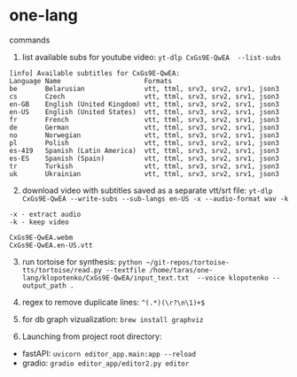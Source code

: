 # one-lang


commands
1. list available subs for youtube video: `yt-dlp CxGs9E-QwEA  --list-subs`
```
[info] Available subtitles for CxGs9E-QwEA:
Language Name                     Formats
be       Belarusian               vtt, ttml, srv3, srv2, srv1, json3
cs       Czech                    vtt, ttml, srv3, srv2, srv1, json3
en-GB    English (United Kingdom) vtt, ttml, srv3, srv2, srv1, json3
en-US    English (United States)  vtt, ttml, srv3, srv2, srv1, json3
fr       French                   vtt, ttml, srv3, srv2, srv1, json3
de       German                   vtt, ttml, srv3, srv2, srv1, json3
no       Norwegian                vtt, ttml, srv3, srv2, srv1, json3
pl       Polish                   vtt, ttml, srv3, srv2, srv1, json3
es-419   Spanish (Latin America)  vtt, ttml, srv3, srv2, srv1, json3
es-ES    Spanish (Spain)          vtt, ttml, srv3, srv2, srv1, json3
tr       Turkish                  vtt, ttml, srv3, srv2, srv1, json3
uk       Ukrainian                vtt, ttml, srv3, srv2, srv1, json3
```   
2. download video with subtitles saved as a separate vtt/srt file: `yt-dlp CxGs9E-QwEA --write-subs --sub-langs en-US -x --audio-format wav -k`
```
-x - extract audio
-k - keep video

CxGs9E-QwEA.webm
CxGs9E-QwEA.en-US.vtt
```

3. run tortoise for synthesis: `python ~/git-repos/tortoise-tts/tortoise/read.py --textfile /home/taras/one-lang/klopotenko/CxGs9E-QwEA/input_text.txt  --voice klopotenko --output_path .`

4. regex to remove duplicate lines: `^(.*)(\r?\n\1)+$`

5. for db graph vizualization: `brew install graphviz`

6. Launching from project root directory:

- fastAPI: `uvicorn editor_app.main:app --reload`
- gradio: `gradio editor_app/editor2.py editor`
